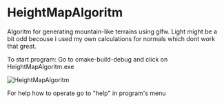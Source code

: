 # HeightMapAlgoritm
Algoritm for generating mountain-like terrains using glfw.
Light might be a bit odd becouse i used my own calculations for normals which dont work that great.

To start program:
Go to cmake-build-debug and click on HeightMapAlgoritm.exe

![HeightMapAlgoritm](https://github.com/user-attachments/assets/474e1ceb-1ee3-40c2-a1fd-7f3fd10fc137)

For help how to operate go to "help" in program's menu
